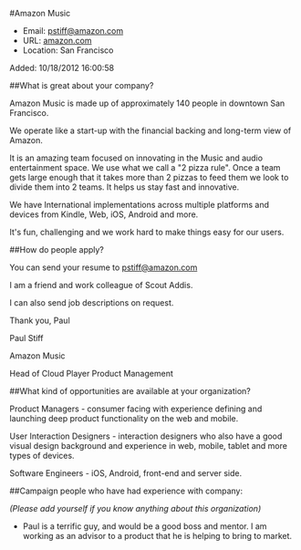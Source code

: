 #Amazon Music

* Email: [pstiff@amazon.com](mailto:pstiff@amazon.com)
* URL: [amazon.com](amazon.com)
* Location: San Francisco

Added: 10/18/2012 16:00:58

##What is great about your company?

Amazon Music is made up of approximately 140 people in downtown San Francisco.   



We operate like a start-up with the financial backing and long-term view of Amazon.  



It is an amazing team focused on innovating in the Music and audio entertainment space.  We use what we call a "2 pizza rule".  Once a team gets large enough that it takes more than 2 pizzas to feed them we look to divide them into 2 teams.  It helps us stay fast and innovative.



We have International implementations across multiple platforms and devices from Kindle, Web, iOS, Android and more.   



It's fun, challenging and we work hard to make things easy for our users.

##How do people apply?

You can send your resume to pstiff@amazon.com

I am a friend and work colleague of Scout Addis.

I can also send job descriptions on request. 



Thank you, Paul 



Paul Stiff 

Amazon Music

Head of Cloud Player Product Management

##What kind of opportunities are available at your organization?

Product Managers - consumer facing with experience defining and launching deep product functionality on the web and mobile.



User Interaction Designers - interaction designers who also have a good visual design background and experience in web, mobile, tablet and more types of devices.



Software Engineers - iOS, Android, front-end and server side.

##Campaign people who have had experience with company:

*(Please add yourself if you know anything about this organization)*

* Paul is a terrific guy, and would be a good boss and mentor. I am working as an advisor to a product that he is helping to bring to market.


    